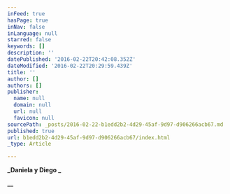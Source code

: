 ```yaml
---
inFeed: true
hasPage: true
inNav: false
inLanguage: null
starred: false
keywords: []
description: ''
datePublished: '2016-02-22T20:42:08.352Z'
dateModified: '2016-02-22T20:29:59.439Z'
title: ''
author: []
authors: []
publisher:
  name: null
  domain: null
  url: null
  favicon: null
sourcePath: _posts/2016-02-22-b1edd2b2-4d29-45af-9d97-d906266acb67.md
published: true
url: b1edd2b2-4d29-45af-9d97-d906266acb67/index.html
_type: Article

---
```

**_Daniela y Diego _**

**__**
